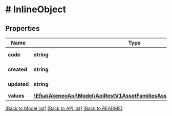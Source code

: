 # # InlineObject

## Properties

Name | Type | Description | Notes
------------ | ------------- | ------------- | -------------
**code** | **string** | Code of the asset |
**created** | **string** | Date of creation | [optional]
**updated** | **string** | Date of the last update | [optional]
**values** | [**\Efsa\AkeneoApi\Model\ApiRestV1AssetFamiliesAssetFamilyCodeAssetsValues**](ApiRestV1AssetFamiliesAssetFamilyCodeAssetsValues.md) |  | [optional]

[[Back to Model list]](../../README.md#models) [[Back to API list]](../../README.md#endpoints) [[Back to README]](../../README.md)
